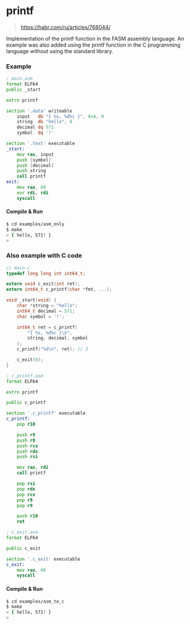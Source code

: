 # printf
> https://habr.com/ru/articles/766044/

Implementation of the printf function in the FASM assembly language. An example was also added using the printf function in the C programming language without using the standard library.

### Example

```asm
; main.asm
format ELF64
public _start

extrn printf

section '.data' writeable
    input   db "{ %s, %d%c }", 0xA, 0
    string  db "hello", 0
    decimal dq 571
    symbol  dq '!'

section '.text' executable
_start:
    mov rax, input
    push [symbol]
    push [decimal]
    push string
    call printf
exit:
    mov rax, 60
    xor rdi, rdi 
    syscall 
```

#### Compile & Run

```bash
$ cd examples/asm_only
$ make
> { hello, 571! }
>
```

### Also example with C code

```c
// main.c
typedef long long int int64_t;

extern void c_exit(int ret);
extern int64_t c_printf(char *fmt, ...);

void _start(void) {
    char *string = "hello";
    int64_t decimal = 571;
    char symbol = '!';

    int64_t ret = c_printf(
        "{ %s, %d%c }\n",
        string, decimal, symbol
    );
    c_printf("%d\n", ret); // 3

    c_exit(0);
}
```

```asm
; c_printf.asm
format ELF64

extrn printf

public c_printf

section '.c_printf' executable
c_printf:
    pop r10

    push r9
    push r8
    push rcx
    push rdx
    push rsi

    mov rax, rdi
    call printf

    pop rsi
    pop rdx
    pop rcx
    pop r8
    pop r9

    push r10 
    ret 
```

```asm
; c_exit.asm
format ELF64

public c_exit

section '.c_exit' executable
c_exit:
    mov rax, 60
    syscall 
```

#### Compile & Run

```bash
$ cd examples/asm_to_c
$ make
> { hello, 571! }
>
```
